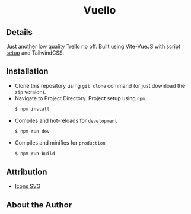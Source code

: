 <h1 align="center">Vuello</h1>


## Details

Just another low quality Trello rip off. Built using Vite-VueJS with <a href="https://vuejs.org/api/sfc-script-setup.html">script setup</a> and TailwindCSS.


## Installation

- Clone this repository using `git clone` command (or just download the `zip` version).
- Navigate to Project Directory. Project setup using `npm`.
  ```bash
  $ npm install
  ```
- Compiles and hot-reloads for `development`
  ```bash
  $ npm run dev
  ```
- Compiles and minifies for `production`
  ```bash
  $ npm run build
  ```
## Attribution

- [Icons SVG](https://feathericons.com)


## About the Author


